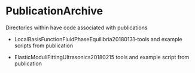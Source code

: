 # PublicationArchive
Directories within have code associated with publications

* LocalBasisFunctionFluidPhaseEquilibria20180131-tools and example scripts from publication

* ElasticModuliFittingUltrasonics20180215 tools and example script from publication

